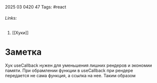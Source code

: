 2025 03 0420 47
Tags: #react 
###### Links: 
1) [[Хуки]]
# Заметка
Хук useCallback нужен для уменьшения лишних рендеров и экономии памяти. При обрамлении функции в useCallback при рендере передается не сама функция, а ссылка на нее. Таким образом 